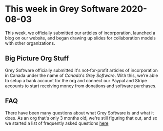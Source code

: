 # This week in Grey Software 2020-08-03

This week, we officially submitted our articles of incorporation, launched a blog on our website, and began drawing up slides for collaboration models with other organizations. 

## Big Picture Org Stuff

Grey Software officially submitted it's not-for-profit articles of incorporation in Canada under the name of _Canada's Grey Software_. With this, we're able to setup a bank account for the org and connect our Paypal and Stripe accounts to start receiving money from donations and software purchases.  

## FAQ

There have been many questions about what Grey Software is and what it does. As an org that's only 3 months old, we're still figuring that out, and so we started a list of frequently asked questions [here](/faq)

